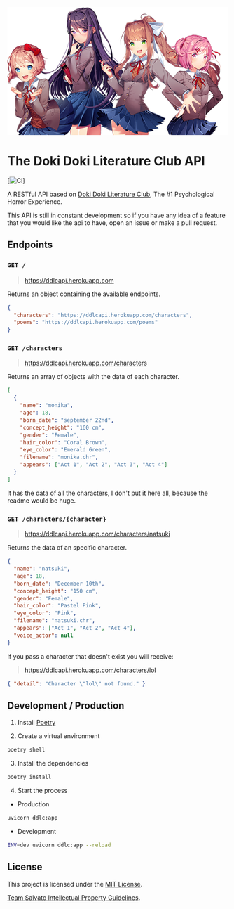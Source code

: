 <div align="center">
  <img src="./assets/banner.png" />
</div>

# The Doki Doki Literature Club API

[![CI](https://github.com/UltiRequiem/dllc_api/workflows/ci/badge.svg)]

A RESTful API based on [Doki Doki Literature Club](https://ddlc.moe),
The #1 Psychological Horror Experience.

This API is still in constant development so if you have any idea of a feature
that you would like the api to have, open an issue or make a pull request.

## Endpoints

### `GET /`

> https://ddlcapi.herokuapp.com

Returns an object containing the available endpoints.

```json
{
  "characters": "https://ddlcapi.herokuapp.com/characters",
  "poems": "https://ddlcapi.herokuapp.com/poems"
}
```

### `GET /characters`

> https://ddlcapi.herokuapp.com/characters

Returns an array of objects with the data of each character.

```json
[
  {
    "name": "monika",
    "age": 18,
    "born_date": "september 22nd",
    "concept_height": "160 cm",
    "gender": "Female",
    "hair_color": "Coral Brown",
    "eye_color": "Emerald Green",
    "filename": "monika.chr",
    "appears": ["Act 1", "Act 2", "Act 3", "Act 4"]
  }
]
```

It has the data of all the characters, I don't put it here all, because the
readme would be huge.

### `GET /characters/{character}`

> https://ddlcapi.herokuapp.com/characters/natsuki

Returns the data of an specific character.

```json
{
  "name": "natsuki",
  "age": 18,
  "born_date": "December 10th",
  "concept_height": "150 cm",
  "gender": "Female",
  "hair_color": "Pastel Pink",
  "eye_color": "Pink",
  "filename": "natsuki.chr",
  "appears": ["Act 1", "Act 2", "Act 4"],
  "voice_actor": null
}
```

If you pass a character that doesn't exist you will receive:

> https://ddlcapi.herokuapp.com/characters/lol

```json
{ "detail": "Character \"lol\" not found." }
```

## Development / Production

1. Install [Poetry](https://python-poetry.org)

2. Create a virtual environment

```sh
poetry shell
```

3. Install the dependencies

```sh
poetry install
```

4. Start the process

- Production

```sh
uvicorn ddlc:app
```

- Development

```sh
ENV=dev uvicorn ddlc:app --reload
```

## License

This project is licensed under the [MIT License](./license).

[Team Salvato Intellectual Property Guidelines](http://teamsalvato.com/ip-guidelines).
